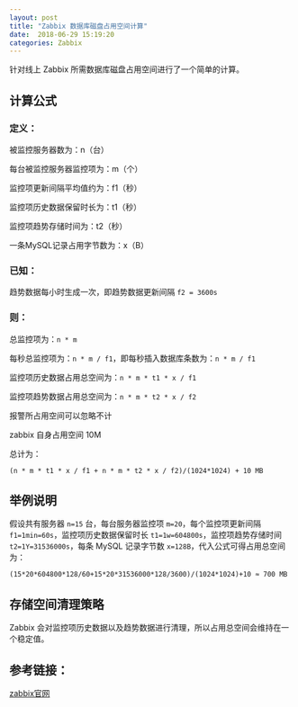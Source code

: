 ```yaml
---
layout: post
title: "Zabbix 数据库磁盘占用空间计算"
date:  2018-06-29 15:19:20
categories: Zabbix
---
```


针对线上 Zabbix 所需数据库磁盘占用空间进行了一个简单的计算。

## 计算公式

### 定义：

被监控服务器数为：n（台）

每台被监控服务器监控项为：m（个）

监控项更新间隔平均值约为：f1（秒）

监控项历史数据保留时长为：t1（秒）

监控项趋势存储时间为：t2（秒）

一条MySQL记录占用字节数为：x（B）

### 已知：

趋势数据每小时生成一次，即趋势数据更新间隔 `f2 = 3600s`

### 则：

总监控项为：`n * m`

每秒总监控项为：`n * m / f1`，即每秒插入数据库条数为：`n * m / f1`

监控项历史数据占用总空间为：`n * m * t1 * x / f1`

监控项趋势数据占用总空间为：`n * m * t2 * x / f2`

报警所占用空间可以忽略不计

zabbix 自身占用空间 10M

总计为：

```
(n * m * t1 * x / f1 + n * m * t2 * x / f2)/(1024*1024) + 10 MB
```

## 举例说明

假设共有服务器 `n=15` 台，每台服务器监控项 `m=20`，每个监控项更新间隔 `f1=1min=60s`，监控项历史数据保留时长 `t1=1w=604800s`，监控项趋势存储时间 `t2=1Y=31536000s`，每条 MySQL 记录字节数 `x=128B`，代入公式可得占用总空间为：

```
(15*20*604800*128/60+15*20*31536000*128/3600)/(1024*1024)+10 ≈ 700 MB
```

## 存储空间清理策略

Zabbix 会对监控项历史数据以及趋势数据进行清理，所以占用总空间会维持在一个稳定值。

## 参考链接：

[zabbix官网](https://www.zabbix.com/documentation/3.4/manual/installation/requirements)
